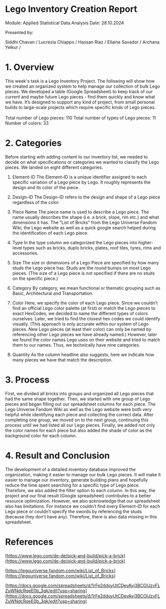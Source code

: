 # **Lego Inventory Creation Report**

Module: Applied Statistical Data Analysis
Date: 28.10.2024

Presented by: 


Siddhi Chavan /
Lucrezia Chiappo /
Hassan Riaz /
Ellaine Savador /
Archana Yelkur /




# 1. Overview

This week's task is a Lego Inventory Project. The following will show how we created an organized system to help manage our collection of bulk Lego pieces. We developed a table (Google Spreadsheet) to keep track of our current and maybe future Lego pieces - find them quickly and know what we have. It’s designed to support any kind of project, from small personal builds to large-scale projects which require specific kinds of Lego pieces. \
 \
Total number of Lego pieces: 110 
Total number of types of Lego pieces: 11
Number of colors: 33 




# 2. Categories

Before starting with adding content to our inventory list, we needed to decide on what specifications or categories we wanted to classify the Lego pieces. We landed on eight different categories. 



1. Element-ID
The Element-ID is a unique identifier assigned to each specific variation of a Lego piece by Lego. It roughly represents the design and its color of the piece.

2. Design-ID
The Design-ID refers to the design and shape of a Lego piece regardless of the color.

3. Piece Name
The piece name is used to describe a Lego piece. The name usually describes the shape (i.e. a brick, slope, rim etc.) and what dimensions it has. The “List of Bricks” from the Lego Universe Fandom Wiki, the Lego website as well as a quick google search helped during the identification of each Lego piece.

4. Type
In the type column we categorized the Lego pieces into higher-level types such as bricks, duplo bricks, plates, roof tiles, tyres, rims and accessories.

5. Size
The size or dimensions of a Lego Piece are specified by how many studs the Lego piece has. Studs are the round bumps on most Lego pieces. (The size of a Lego piece is not specified if there are no studs on the specific piece.)

6. Category
By category, we mean functional or thematic grouping such as Basic, Architectural and Transportation.

8. Color 
Here, we specify the color of each Lego piece. Since we couldn’t find an official Lego color palette (at first) or match the Lego pieces to exact HexCodes, we decided to name the different types of colors ourselves. Later, we tried to find the closest hex codes we could identify visually. (This approach is only accurate within our system of Lego pieces. New Lego pieces (at least their color) can only be named by referencing other Lego pieces we have already named.) However, later we found the color names Lego uses on their website and tried to match them to our names. Thus, we technically have nine categories. 

9. Quantity
As the column headline also suggests, here we indicate how many pieces we have that match the description.



# 3. Process

First, we divided all bricks into groups and organized all Lego pieces that had the same shape together. Then,  we started with one group of Lego pieces and began filling out our spreadsheet columns for each piece. The Lego Universe Fandom Wiki as well as the Lego website were both very helpful while identifying each piece and collecting the correct data. After completing one group, we moved on to the next group, continuing this process until we had listed all our Lego pieces. Finally, we added not only the color names for each piece but also added the shade of color as the background color for each column. 


# 4. Result and Conclusion 

The development of a detailed inventory database improved the organization, making it easier to manage our bulk Lego pieces. It will make it easier to manage our inventory, generate building plans and hopefully reduce the time spent searching for a specific type of Lego piece. Therefore, we also added the filter option to each column. In this way, the project and our final result (Google spreadsheet) contributes to a better resource optimization. However, we also acknowledge that our spreadsheet also has limitations. For instance we couldn’t find every Element-ID for each Lego piece or couldn’t specify the swords by referencing the studs (because they don’t have any). Therefore, there is also data missing in this spreadsheet. 


# References

[https://www.lego.com/de-de/pick-and-build/pick-a-brick](https://www.lego.com/de-de/pick-and-build/pick-a-brick)

[https://legouniverse.fandom.com/wiki/List_of_Bricks](https://legouniverse.fandom.com/wiki/List_of_Bricks)

[https://docs.google.com/spreadsheets/d/1rFe2ddoyUtCDevAyj3BCOIJzvFLZuWNdcRqeE0b_3qk/edit?usp=sharing](https://docs.google.com/spreadsheets/d/1rFe2ddoyUtCDevAyj3BCOIJzvFLZuWNdcRqeE0b_3qk/edit?usp=sharing)
